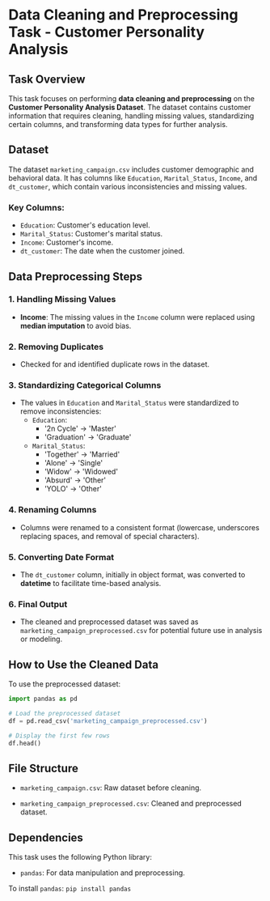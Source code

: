 # **Data Cleaning and Preprocessing Task - Customer Personality Analysis**

## **Task Overview**
This task focuses on performing **data cleaning and preprocessing** on the **Customer Personality Analysis Dataset**. The dataset contains customer information that requires cleaning, handling missing values, standardizing certain columns, and transforming data types for further analysis.

## **Dataset**
The dataset `marketing_campaign.csv` includes customer demographic and behavioral data. It has columns like `Education`, `Marital_Status`, `Income`, and `dt_customer`, which contain various inconsistencies and missing values.

### **Key Columns:**
- `Education`: Customer's education level.
- `Marital_Status`: Customer's marital status.
- `Income`: Customer's income.
- `dt_customer`: The date when the customer joined.

## **Data Preprocessing Steps**
### 1. **Handling Missing Values**
   - **Income**: The missing values in the `Income` column were replaced using **median imputation** to avoid bias.

### 2. **Removing Duplicates**
   - Checked for and identified duplicate rows in the dataset.

### 3. **Standardizing Categorical Columns**
   - The values in `Education` and `Marital_Status` were standardized to remove inconsistencies:
     - `Education`: 
       - '2n Cycle' → 'Master'
       - 'Graduation' → 'Graduate'
     - `Marital_Status`: 
       - 'Together' → 'Married'
       - 'Alone' → 'Single'
       - 'Widow' → 'Widowed'
       - 'Absurd' → 'Other'
       - 'YOLO' → 'Other'

### 4. **Renaming Columns**
   - Columns were renamed to a consistent format (lowercase, underscores replacing spaces, and removal of special characters).

### 5. **Converting Date Format**
   - The `dt_customer` column, initially in object format, was converted to **datetime** to facilitate time-based analysis.

### 6. **Final Output**
   - The cleaned and preprocessed dataset was saved as `marketing_campaign_preprocessed.csv` for potential future use in analysis or modeling.

## **How to Use the Cleaned Data**

To use the preprocessed dataset:

```python
import pandas as pd

# Load the preprocessed dataset
df = pd.read_csv('marketing_campaign_preprocessed.csv')

# Display the first few rows
df.head()
```
## **File Structure**

- `marketing_campaign.csv`: Raw dataset before cleaning.

- `marketing_campaign_preprocessed.csv`: Cleaned and preprocessed dataset.

## **Dependencies**

This task uses the following Python library:

- `pandas`: For data manipulation and preprocessing.

To install `pandas`:
```pip install pandas```


